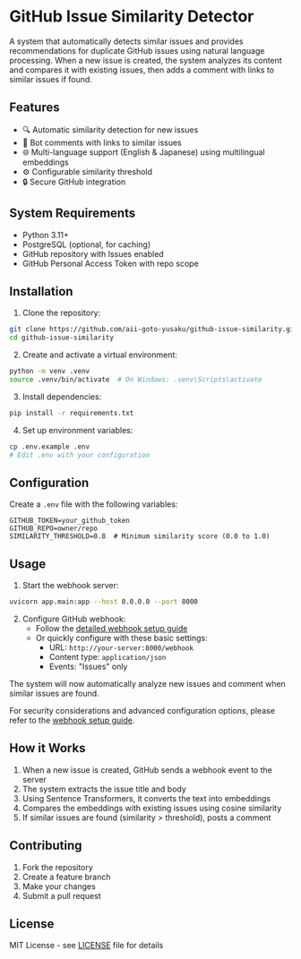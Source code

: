 # GitHub Issue Similarity Detector

A system that automatically detects similar issues and provides recommendations for duplicate GitHub issues using natural language processing. When a new issue is created, the system analyzes its content and compares it with existing issues, then adds a comment with links to similar issues if found.

## Features

- 🔍 Automatic similarity detection for new issues
- 🤖 Bot comments with links to similar issues
- 🌐 Multi-language support (English & Japanese) using multilingual embeddings
- ⚙️ Configurable similarity threshold
- 🔒 Secure GitHub integration

## System Requirements

- Python 3.11+
- PostgreSQL (optional, for caching)
- GitHub repository with Issues enabled
- GitHub Personal Access Token with repo scope

## Installation

1. Clone the repository:
```bash
git clone https://github.com/aii-goto-yusaku/github-issue-similarity.git
cd github-issue-similarity
```

2. Create and activate a virtual environment:
```bash
python -m venv .venv
source .venv/bin/activate  # On Windows: .venv\Scripts\activate
```

3. Install dependencies:
```bash
pip install -r requirements.txt
```

4. Set up environment variables:
```bash
cp .env.example .env
# Edit .env with your configuration
```

## Configuration

Create a `.env` file with the following variables:

```env
GITHUB_TOKEN=your_github_token
GITHUB_REPO=owner/repo
SIMILARITY_THRESHOLD=0.8  # Minimum similarity score (0.0 to 1.0)
```

## Usage

1. Start the webhook server:
```bash
uvicorn app.main:app --host 0.0.0.0 --port 8000
```

2. Configure GitHub webhook:
   - Follow the [detailed webhook setup guide](docs/webhook-setup.md)
   - Or quickly configure with these basic settings:
     - URL: `http://your-server:8000/webhook`
     - Content type: `application/json`
     - Events: "Issues" only

The system will now automatically analyze new issues and comment when similar issues are found.

For security considerations and advanced configuration options, please refer to the [webhook setup guide](docs/webhook-setup.md).

## How it Works

1. When a new issue is created, GitHub sends a webhook event to the server
2. The system extracts the issue title and body
3. Using Sentence Transformers, it converts the text into embeddings
4. Compares the embeddings with existing issues using cosine similarity
5. If similar issues are found (similarity > threshold), posts a comment

## Contributing

1. Fork the repository
2. Create a feature branch
3. Make your changes
4. Submit a pull request

## License

MIT License - see [LICENSE](LICENSE) file for details
